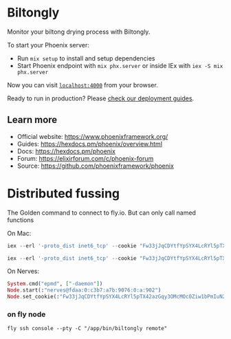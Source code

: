# Biltongly

Monitor your biltong drying process with Biltongly.

To start your Phoenix server:

- Run `mix setup` to install and setup dependencies
- Start Phoenix endpoint with `mix phx.server` or inside IEx with `iex -S mix phx.server`

Now you can visit [`localhost:4000`](http://localhost:4000) from your browser.

Ready to run in production? Please [check our deployment guides](https://hexdocs.pm/phoenix/deployment.html).

## Learn more

- Official website: https://www.phoenixframework.org/
- Guides: https://hexdocs.pm/phoenix/overview.html
- Docs: https://hexdocs.pm/phoenix
- Forum: https://elixirforum.com/c/phoenix-forum
- Source: https://github.com/phoenixframework/phoenix

# Distributed fussing

The Golden command to connect to fly.io. But can only call named functions

On Mac:

```elixir
iex --erl '-proto_dist inet6_tcp' --cookie "Fw33jJqCDYtfYpSYX4LcRYl5pTX42azGqy3OMcMOc0Ziw1bPmIuN2w==" --name 'me@fdaa:0:c3b7:a7b:9076:0:a:c02'
```

```elixir
iex --erl '-proto_dist inet6_tcp' --cookie "Fw33jJqCDYtfYpSYX4LcRYl5pTX42azGqy3OMcMOc0Ziw1bPmIuN2w==" --name 'meagain@fdaa:0:c3b7:a7b:9076:0:a:c02' --remsh 'nerves@fdaa:0:c3b7:a7b:9076:0:a:902'
```

On Nerves:

```elixir
System.cmd("epmd", ["-daemon"])
Node.start(:"nerves@fdaa:0:c3b7:a7b:9076:0:a:902")
Node.set_cookie(:"Fw33jJqCDYtfYpSYX4LcRYl5pTX42azGqy3OMcMOc0Ziw1bPmIuN2w==")
```

### on fly node

```
fly ssh console --pty -C "/app/bin/biltongly remote"
```
